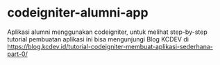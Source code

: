 # codeigniter-alumni-app
Aplikasi alumni menggunakan codeigniter, untuk melihat step-by-step tutorial pembuatan aplikasi ini bisa mengunjungi Blog KCDEV di https://blog.kcdev.id/tutorial-codeigniter-membuat-aplikasi-sederhana-part-0/
